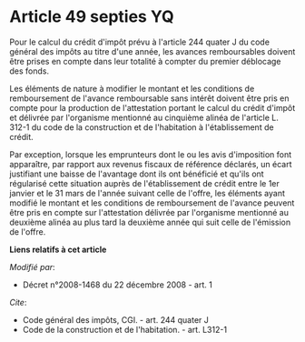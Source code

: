 # Article 49 septies YQ

Pour le calcul du crédit d'impôt prévu à l'article 244 quater J du code général des impôts au titre d'une année, les avances
remboursables doivent être prises en compte dans leur totalité à compter du premier déblocage des fonds. 

Les éléments de nature à modifier le montant et les conditions de remboursement de l'avance remboursable sans intérêt doivent
être pris en compte pour la production de l'attestation portant le calcul du crédit d'impôt et délivrée par l'organisme
mentionné au cinquième alinéa de l'article L. 312-1 du code de la construction et de l'habitation à l'établissement de
crédit. 

Par exception, lorsque les emprunteurs dont le ou les avis d'imposition font apparaître, par rapport aux revenus fiscaux de
référence déclarés, un écart justifiant une baisse de l'avantage dont ils ont bénéficié et qu'ils ont régularisé cette
situation auprès de l'établissement de crédit entre le 1er janvier et le 31 mars de l'année suivant celle de l'offre, les
éléments ayant modifié le montant et les conditions de remboursement de l'avance peuvent être pris en compte sur
l'attestation délivrée par l'organisme mentionné au deuxième alinéa au plus tard la deuxième année qui suit celle de
l'émission de l'offre.

**Liens relatifs à cet article**

_Modifié par_:

  - Décret n°2008-1468 du 22 décembre 2008 - art. 1

_Cite_:

  - Code général des impôts, CGI. - art. 244 quater J
  - Code de la construction et de l'habitation. - art. L312-1
